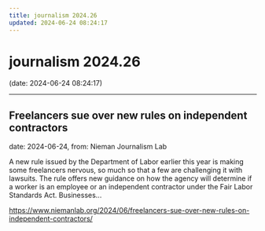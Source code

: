 ```yaml
---
title: journalism 2024.26
updated: 2024-06-24 08:24:17
---
```


# journalism 2024.26

(date: 2024-06-24 08:24:17)

---

## Freelancers sue over new rules on independent contractors

date: 2024-06-24, from: Nieman Journalism Lab

A new rule issued by the Department of Labor earlier this year is making some freelancers nervous, so much so that a few are challenging it with lawsuits. The rule offers new guidance on how the agency will determine if a worker is an employee or an independent contractor under the Fair Labor Standards Act. Businesses... 

<https://www.niemanlab.org/2024/06/freelancers-sue-over-new-rules-on-independent-contractors/>

